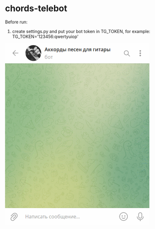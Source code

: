 # chords-telebot

Before run:
1) create settings.py and put your bot token in TG_TOKEN, for example: TG_TOKEN='123456:qwertyuiop'

![preview](preview.gif)
